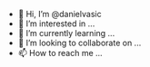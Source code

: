 - 👋 Hi, I’m @danielvasic
- 👀 I’m interested in ...
- 🌱 I’m currently learning ...
- 💞️ I’m looking to collaborate on ...
- 📫 How to reach me ...

<!---
danielvasic/danielvasic is a ✨ special ✨ repository because its `README.md` (this file) appears on your GitHub profile.
You can click the Preview link to take a look at your changes.
--->
